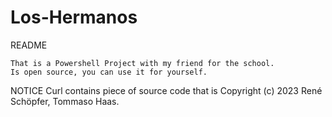 # Los-Hermanos

README

    That is a Powershell Project with my friend for the school.
    Is open source, you can use it for yourself.

NOTICE
    Curl contains piece of source code that is Copyright (c) 2023 René Schöpfer, Tommaso Haas.



